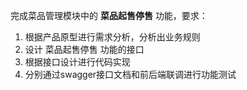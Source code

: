 完成菜品管理模块中的 **菜品起售停售** 功能，要求：

1. 根据产品原型进行需求分析，分析出业务规则
2. 设计 菜品起售停售 功能的接口
3. 根据接口设计进行代码实现
4. 分别通过swagger接口文档和前后端联调进行功能测试

